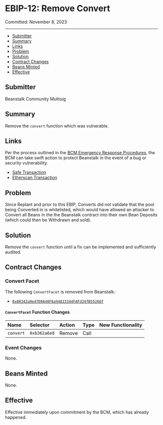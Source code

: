 # EBIP-12: Remove Convert

Committed: November 8, 2023

---

- [Submitter](#submitter)
- [Summary](#summary)
- [Links](#links)
- [Problem](#problem)
- [Solution](#solution)
- [Contract Changes](#contract-changes)
- [Beans Minted](#beans-minted)
- [Effective](#effective)

## Submitter

Beanstalk Community Multisig

## Summary

Remove the `convert` function which was vulnerable.

## Links

Per the process outlined in the [BCM Emergency Response Procedures](https://docs.bean.money/almanac/governance/beanstalk/bcm-process#emergency-response-procedures), the BCM can take swift action to protect Beanstalk in the event of a bug or security vulnerability.

- [Safe Transaction](https://app.safe.global/transactions/tx?safe=eth:0xa9bA2C40b263843C04d344727b954A545c81D043&id=multisig_0xa9bA2C40b263843C04d344727b954A545c81D043_0xd4913d36e3c186653937c0a9346998be3b29e768e0696bb25e8516455c91702a)
- [Etherscan Transaction](https://etherscan.io/tx/0xf534d56d7ceb59d6c6b808a7b0f94959e4a27021925cad6fd263808ae76e1f84)

## Problem

Since Replant and prior to this EBIP, Converts did not validate that the pool being Converted in is whitelisted, which would have allowed an attacker to Convert all Beans in the the Beanstalk contract into their own Bean Deposits (which could then be Withdrawn and sold). 

## Solution

Remove the `convert` function until a fix can be implemented and sufficiently audited. 

## Contract Changes

### Convert Facet

The following `ConvertFacet` is removed from Beanstalk:
* [`0x08342a9e47D9A48F6a94823344FAFd24fB55266f`](https://etherscan.io/address/0x08342a9e47D9A48F6a94823344FAFd24fB55266f#code)

#### `ConvertFacet` Function Changes

| Name                         | Selector     | Action  | Type | New Functionality |
|:-----------------------------|:-------------|:--------|:-----|:------------------|
| `convert`                    | `0xb362a6e8` | Remove  | Call |                   |

### Event Changes

None.

## Beans Minted

None.

## Effective

Effective immediately upon commitment by the BCM, which has already happened.
